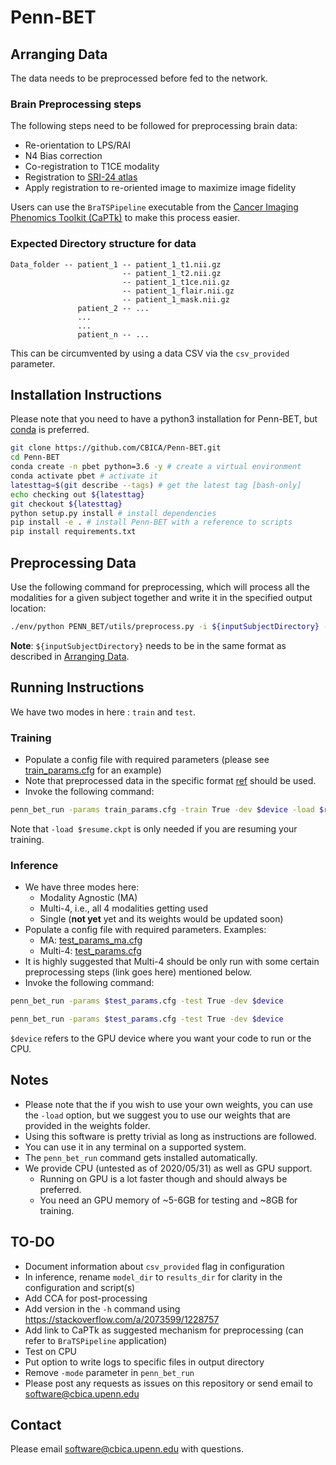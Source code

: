 # Penn-BET 

## Arranging Data

The data needs to be preprocessed before fed to the network.

### Brain Preprocessing steps

The following steps need to be followed for preprocessing brain data:
- Re-orientation to LPS/RAI
- N4 Bias correction
- Co-registration to T1CE modality
- Registration to [SRI-24 atlas](https://www.nitrc.org/projects/sri24/)
- Apply registration to re-oriented image to maximize image fidelity

Users can use the ```BraTSPipeline``` executable from the [Cancer Imaging Phenomics Toolkit (CaPTk)](https://github.com/CBICA/CaPTk/) to make this process easier.

### Expected Directory structure for data

```
Data_folder -- patient_1 -- patient_1_t1.nii.gz
                         -- patient_1_t2.nii.gz
                         -- patient_1_t1ce.nii.gz
                         -- patient_1_flair.nii.gz
                         -- patient_1_mask.nii.gz
               patient_2 -- ...
               ...
               ...
               patient_n -- ...
```

This can be circumvented by using a data CSV via the ```csv_provided``` parameter.

## Installation Instructions

Please note that you need to have a python3 installation for Penn-BET, but [conda](https://www.anaconda.com/) is preferred.

```bash
git clone https://github.com/CBICA/Penn-BET.git
cd Penn-BET
conda create -n pbet python=3.6 -y # create a virtual environment
conda activate pbet # activate it
latesttag=$(git describe --tags) # get the latest tag [bash-only]
echo checking out ${latesttag}
git checkout ${latesttag}
python setup.py install # install dependencies
pip install -e . # install Penn-BET with a reference to scripts
pip install requirements.txt
```

## Preprocessing Data

Use the following command for preprocessing, which will process all the modalities for a given subject together and write it in the specified output location:

```bash
./env/python PENN_BET/utils/preprocess.py -i ${inputSubjectDirectory} -o ${outputSubjectDirectory} -t threads
```
**Note**: ```${inputSubjectDirectory}``` needs to be in the same format as described in [Arranging Data](##Arranging-Data). 

## Running Instructions

We have two modes in here : `train` and `test`.

### Training

- Populate a config file with required parameters (please see [train_params.cfg](./Penn_BET/config/train_params.cfg) for an example)
- Note that preprocessed data in the specific format [ref](##Arranging-Data) should be used.
- Invoke the following command:

```bash
penn_bet_run -params train_params.cfg -train True -dev $device -load $resume.ckpt
```

Note that ```-load $resume.ckpt``` is only needed if you are resuming your training. 

### Inference

- We have three modes here:
  - Modality Agnostic (MA)
  - Multi-4, i.e., all 4 modalities getting used
  - Single (**not yet** yet and its weights would be updated soon) 
- Populate a config file with required parameters. Examples:
  - MA: [test_params_ma.cfg](./Penn_BET/config/test_params_ma.cfg)
  - Multi-4: [test_params.cfg](./Penn_BET/config/test_params_multi_4.cfg)
- It is highly suggested that Multi-4 should be only run with some certain preprocessing steps (link goes here) mentioned below.
- Invoke the following command:

```bash
penn_bet_run -params $test_params.cfg -test True -dev $device
```
```bash
penn_bet_run -params $test_params.cfg -test True -dev $device
```

```$device``` refers to the GPU device where you want your code to run or the CPU.

## Notes

- Please note that the if you wish to use your own weights, you can use the ```-load``` option, but we suggest you to use our weights that are provided in the weights folder.
- Using this software is pretty trivial as long as instructions are followed. 
- You can use it in any terminal on a supported system. 
- The ```penn_bet_run``` command gets installed automatically. 
- We provide CPU (untested as of 2020/05/31) as well as GPU support. 
  - Running on GPU is a lot faster though and should always be preferred. 
  - You need an GPU memory of ~5-6GB for testing and ~8GB for training.

## TO-DO

- Document information about ```csv_provided``` flag in configuration
- In inference, rename ```model_dir``` to ```results_dir``` for clarity in the configuration and script(s)
- Add CCA for post-processing
- Add version in the ```-h``` command using https://stackoverflow.com/a/2073599/1228757
- Add link to CaPTk as suggested mechanism for preprocessing (can refer to ```BraTSPipeline``` application)
- Test on CPU
- Put option to write logs to specific files in output directory
- Remove ```-mode``` parameter in ```penn_bet_run```
- Please post any requests as issues on this repository or send email to software@cbica.upenn.edu

## Contact

Please email software@cbica.upenn.edu with questions.
